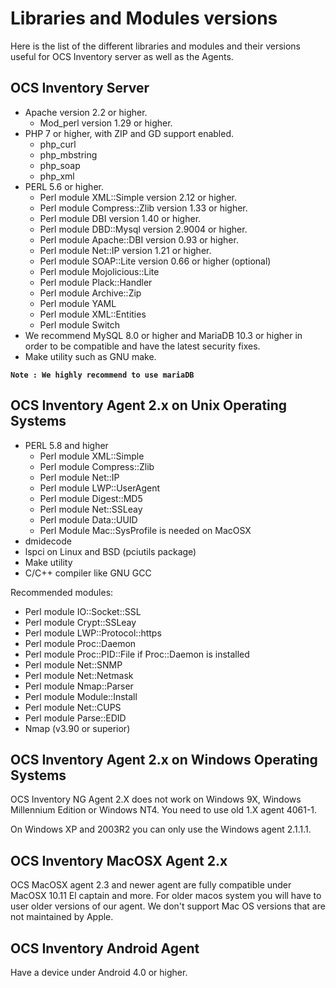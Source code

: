 # Libraries and Modules versions

Here is the list of the different libraries and modules and their versions useful for OCS Inventory server as well as the Agents.

## OCS Inventory Server

* Apache version 2.2 or higher.
    * Mod_perl version 1.29 or higher.
* PHP 7 or higher, with ZIP and GD support enabled.
    * php_curl
    * php_mbstring
    * php_soap
    * php_xml
* PERL 5.6 or higher.
    * Perl module XML::Simple version 2.12 or higher.
    * Perl module Compress::Zlib version 1.33 or higher.
    * Perl module DBI version 1.40 or higher.
    * Perl module DBD::Mysql version 2.9004 or higher.
    * Perl module Apache::DBI version 0.93 or higher.
    * Perl module Net::IP version 1.21 or higher.
    * Perl module SOAP::Lite version 0.66 or higher (optional)
    * Perl module Mojolicious::Lite
    * Perl module Plack::Handler
    * Perl module Archive::Zip
    * Perl module YAML
    * Perl module XML::Entities
    * Perl module Switch
* We recommend MySQL 8.0 or higher and MariaDB 10.3 or higher in order to be compatible and have the latest security fixes.
* Make utility such as GNU make.

**`Note : We highly recommend to use mariaDB`**

## OCS Inventory Agent 2.x on Unix Operating Systems

* PERL 5.8 and higher
    * Perl module XML::Simple
    * Perl module Compress::Zlib
    * Perl module Net::IP
    * Perl module LWP::UserAgent
    * Perl module Digest::MD5
    * Perl module Net::SSLeay
    * Perl module Data::UUID
    * Perl Module Mac::SysProfile is needed on MacOSX
* dmidecode
* lspci on Linux and BSD (pciutils package)
* Make utility
* C/C++ compiler like GNU GCC

Recommended modules:

* Perl module IO::Socket::SSL
* Perl module Crypt::SSLeay
* Perl module LWP::Protocol::https
* Perl module Proc::Daemon
* Perl module Proc::PID::File if Proc::Daemon is installed
* Perl module Net::SNMP
* Perl module Net::Netmask
* Perl module Nmap::Parser
* Perl module Module::Install
* Perl module Net::CUPS
* Perl module Parse::EDID
* Nmap (v3.90 or superior)

## OCS Inventory Agent 2.x on Windows Operating Systems

OCS Inventory NG Agent 2.X does not work on Windows 9X, Windows Millennium Edition or Windows NT4.
You need to use old 1.X agent 4061-1.

On Windows XP and 2003R2 you can only use the Windows agent 2.1.1.1.

## OCS Inventory MacOSX Agent 2.x

OCS MacOSX agent 2.3 and newer agent are fully compatible under MacOSX 10.11 El captain and more.
For older macos system you will have to user older versions of our agent. We don't support Mac OS versions that are not maintained by Apple.

## OCS Inventory Android Agent

Have a device under Android 4.0 or higher.
